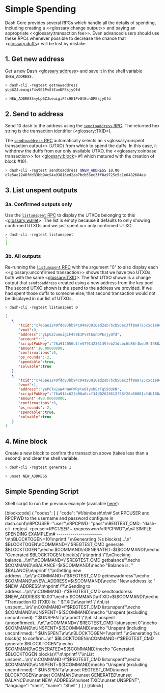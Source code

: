 # Simple Spending

Dash Core provides several RPCs which handle all the details of spending, including creating a <<glossary:change output>> and paying an appropriate <<glossary:transaction fee>>. Even advanced users should use these RPCs whenever possible to decrease the chance that <<glossary:duffs>> will be lost by mistake.

## 1. Get new address

Get a new Dash <<glossary:address>> and save it in the shell variable `$NEW_ADDRESS`.

``` bash
> dash-cli -regtest getnewaddress
yLp6ZJueuigiF4s9E1Pv8tEunDPEsjyQfd

> NEW_ADDRESS=yLp6ZJueuigiF4s9E1Pv8tEunDPEsjyQfd
```

## 2. Send to address

Send 10 dash to the address using the [`sendtoaddress` RPC](../api-ref/core-api-ref-remote-procedure-calls-wallet.md#sendtoaddress).  The returned hex string is the transaction identifier (<<glossary:TXID>>).

The [`sendtoaddress` RPC](../api-ref/core-api-ref-remote-procedure-calls-wallet.md#sendtoaddress) automatically selects an <<glossary:unspent transaction output>> (UTXO) from which to spend the duffs. In this case, it withdrew the duffs from our only available UTXO, the <<glossary:coinbase transaction>> for <<glossary:block>> #1 which matured with the creation of block #101.

``` bash
> dash-cli -regtest sendtoaddress $NEW_ADDRESS 10.00
c7e5ae1240fdd83bb94c94a93816ed2ab7bcb56ec3ff8a9725c5c1e0482684ea
```

## 3. List unspent outputs

### 3a. Confirmed outputs only

Use the [`listunspent` RPC](../api-ref/core-api-ref-remote-procedure-calls-wallet.md#listunspent) to display the UTXOs belonging to this <<glossary:wallet>>. The list is empty because it defaults to only showing confirmed UTXOs and we just spent our only confirmed UTXO.

``` bash
> dash-cli -regtest listunspent
[
]
```

### 3b. All outputs

Re-running the [`listunspent` RPC](../api-ref/core-api-ref-remote-procedure-calls-wallet.md#listunspent) with the argument "0" to also display each <<glossary:unconfirmed transaction>> shows that we have two UTXOs, both with the same <<glossary:TXID>>. The first UTXO shown is a change output that `sendtoaddress` created using a new address from the key pool. The second UTXO shown is the spend to the address we provided. If we had spent those duffs to someone else, that second transaction would not be displayed in our list of UTXOs.

``` bash
> dash-cli -regtest listunspent 0
```

``` json
[  
   {  
      "txid":"c7e5ae1240fdd83bb94c94a93816ed2ab7bcb56ec3ff8a9725c5c1e0482684ea",
      "vout":0,
      "address":"yLp6ZJueuigiF4s9E1Pv8tEunDPEsjyQfd",
      "account":"",
      "scriptPubKey":"76a914056b1fe57914236149feb21dcbc6b86f4bdd9f4988ac",
      "amount":10.00000000,
      "confirmations":0,
      "ps_rounds":-2,
      "spendable":true,
      "solvable":true
   },
   {  
      "txid":"c7e5ae1240fdd83bb94c94a93816ed2ab7bcb56ec3ff8a9725c5c1e0482684ea",
      "vout":1,
      "address":"yeP6Tw2uW4nWAFWRytw8TyshErTq59dUkN",
      "scriptPubKey":"76a914c622e98a6ccf34d02620612f58f20a50061cf4b188ac",
      "amount":490.00000000,
      "confirmations":0,
      "ps_rounds":-2,
      "spendable":true,
      "solvable":true
   }
]
```

## 4. Mine block

Create a new block to confirm the transaction above (takes less than a second) and clear the shell variable.

``` bash
> dash-cli -regtest generate 1

> unset NEW_ADDRESS
```

## Simple Spending Script

Shell script to run the previous example (available [here](https://gist.github.com/dash-docs/f40bddfc0844ec0d66d196720dc936f8#file-regtest_transaction_simple_spending_example-sh)):

[block:code]
{
  "codes": [
    {
      "code": "#!/bin/bash\n\n# Set RPCUSER and RPCPWD to the username and password configure in dash.conf\nRPCUSER=\"user\"\nRPCPWD=\"pass\"\nREGTEST_CMD=\"dash-cli -regtest -rpcuser=$RPCUSER -rpcpassword=$RPCPWD\"\n\n# SIMPLE SPENDING EXAMPLE\n# -----------------------\n\nBLOCKTOGEN=101\nprintf \"\\nGenerating %s block(s)...\\n\" $BLOCKTOGEN\nCOMMAND=\"$REGTEST_CMD generate $BLOCKTOGEN\"\necho $COMMAND\nGENERATED=$($COMMAND)\necho \"Generated $BLOCKTOGEN block(s)\"\n\nprintf \"\\nChecking balance...\\n\"\nCOMMAND=\"$REGTEST_CMD getbalance\"\necho $COMMAND\nBALANCE=$($COMMAND)\necho \"Balance is: \" $BALANCE\n\nprintf \"\\nGetting new address...\\n\"\nCOMMAND=\"$REGTEST_CMD getnewaddress\"\necho $COMMAND\nNEW_ADDRESS=$($COMMAND)\necho \"New address is: \" $NEW_ADDRESS\n\nprintf \"\\nSending to address...\\n\"\nCOMMAND=\"$REGTEST_CMD sendtoaddress $NEW_ADDRESS 10.00\"\necho $COMMAND\nTXID=$($COMMAND)\necho \"Transaction ID (TXID) is: \" $TXID\n\nprintf \"\\nList unspent...\\n\"\nCOMMAND=\"$REGTEST_CMD listunspent\"\necho $COMMAND\nUNSPENT=$($COMMAND)\necho \"Unspent (excluding unconfirmed): \" $UNSPENT\n\nprintf \"\\nList unspent (unconfirmed)...\\n\"\nCOMMAND=\"$REGTEST_CMD listunspent 0\"\necho $COMMAND\nUNSPENT=$($COMMAND)\necho \"Unspent (including unconfirmed): \" $UNSPENT\n\n\nBLOCKTOGEN=1\nprintf \"\\nGenerating %s block(s) to confirm...\\n\" $BLOCKTOGEN\nCOMMAND=\"$REGTEST_CMD generate $BLOCKTOGEN\"\necho $COMMAND\nGENERATED=$($COMMAND)\necho \"Generated $BLOCKTOGEN block(s)\"\n\nprintf \"\\nList unspent...\\n\"\nCOMMAND=\"$REGTEST_CMD listunspent\"\necho $COMMAND\nUNSPENT=$($COMMAND)\necho \"Unspent (excluding unconfirmed): \" $UNSPENT\n\nunset REGTEST_CMD\nunset BLOCKTOGEN\nunset COMMAND\nunset GENERATED\nunset BALANCE\nunset NEW_ADDRESS\nunset TXID\nunset UNSPENT",
      "language": "shell",
      "name": "Shell"
    }
  ]
}
[/block]